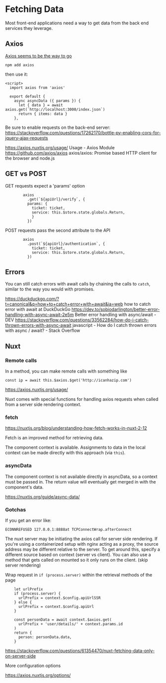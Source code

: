 # Fetching Data

Most front-end applications need a way to get data from the back end services they leverage.

## Axios

[Axios seems to be the way to go](https://github.com/axios/axios)

    npm add axios

then use it:

```
<script>
  import axios from 'axios'

  export default {
    async asyncData ({ params }) {
      let { data } = await axios.get(`http://localhost:3000/index.json`)
      return { items: data }
    },
```

Be sure to enable requests on the back-end server:  
https://stackoverflow.com/questions/17262170/bottle-py-enabling-cors-for-jquery-ajax-requests

https://axios.nuxtjs.org/usage/
Usage - Axios Module
https://github.com/axios/axios
axios/axios: Promise based HTTP client for the browser and node.js

## GET vs POST

GET requests expect a 'params' option


```
        axios
          .get(`${apiUrl}/verify`, {
          params: {
            ticket: ticket,
            service: this.$store.state.globals.Return,
            }
          })
```

POST requests pass the second attribute to the API

```
        axios
          .post(`${apiUrl}/authentication`, {
            ticket: ticket,
            service: this.$store.state.globals.Return,
          })
```


## Errors

You can still catch errors with await calls by chaining the calls to `catch`, similar to the way you would with promises.

https://duckduckgo.com/?t=canonical&q=how+to+catch+error+with+await&ia=web
how to catch error with await at DuckDuckGo
https://dev.to/sobiodarlington/better-error-handling-with-async-await-2e5m
Better error handling with async/await - DEV
https://stackoverflow.com/questions/33562284/how-do-i-catch-thrown-errors-with-async-await
javascript - How do I catch thrown errors with async / await? - Stack Overflow

## Nuxt

### Remote calls

In a method, you can make remote calls with something like

    const ip = await this.$axios.$get('http://icanhazip.com')

https://axios.nuxtjs.org/usage/

Nuxt comes with special functions for handling axios requests when called from a server side rendering context.

### fetch

https://nuxtjs.org/blog/understanding-how-fetch-works-in-nuxt-2-12

Fetch is an improved method for retrieving data.

The component context is available. Assignments to data in the local context can be made directly with this approach (via `this`).

### asyncData

The component context is not available directly in asyncData, so a context must be passed in. The return value will eventually get merged in with the component's data.

https://nuxtjs.org/guide/async-data/

### Gotchas

If you get an error like:

    ECONNREFUSED 127.0.0.1:8888at TCPConnectWrap.afterConnect

The nuxt server may be initiating the axios call for server side rendering. If you're using a containerized setup with nginx acting as a proxy, the source address may be different relative to the server. To get around this, specify a different source based on context (server vs client). You can also use a method that gets called on mounted so it only runs on the client. (skip server rendering)

Wrap request in `if (process.server)` within the retrieval methods of the page

```
    let urlPrefix
    if (process.server) {
      urlPrefix = context.$config.apiUrlSSR
    } else {
      urlPrefix = context.$config.apiUrl
    }

    const personData = await context.$axios.get(
      urlPrefix + 'user/details/' + context.params.id
    )
    return {
      person: personData.data,
    }
```

https://stackoverflow.com/questions/61354470/nuxt-fetching-data-only-on-server-side

More configuration options

https://axios.nuxtjs.org/options/
